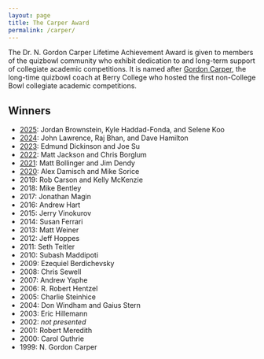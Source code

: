```yaml
---
layout: page
title: The Carper Award
permalink: /carper/
---
```


The Dr. N. Gordon Carper Lifetime Achievement Award is given to members of the quizbowl community who exhibit dedication to and long-term support of collegiate academic competitions. It is named after [Gordon Carper](https://www.qbwiki.com/wiki/Gordon_Carper), the long-time quizbowl coach at Berry College who hosted the first non-College Bowl collegiate academic competitions.

## Winners

* [2025](/carper/2025): Jordan Brownstein, Kyle Haddad-Fonda, and Selene Koo
* [2024](/carper/2024): John Lawrence, Raj Bhan, and Dave Hamilton
* [2023](/carper/2023): Edmund Dickinson and Joe Su
* [2022](/carper/2022): Matt Jackson and Chris Borglum
* [2021](/carper/2021): Matt Bollinger and Jim Dendy
* [2020](/carper/2020): Alex Damisch and Mike Sorice
* 2019: Rob Carson and Kelly McKenzie
* 2018: Mike Bentley
* 2017: Jonathan Magin
* 2016: Andrew Hart
* 2015: Jerry Vinokurov
* 2014: Susan Ferrari
* 2013: Matt Weiner
* 2012: Jeff Hoppes
* 2011: Seth Teitler
* 2010: Subash Maddipoti
* 2009: Ezequiel Berdichevsky
* 2008: Chris Sewell
* 2007: Andrew Yaphe
* 2006: R. Robert Hentzel
* 2005: Charlie Steinhice
* 2004: Don Windham and Gaius Stern
* 2003: Eric Hillemann
* 2002: *not presented*
* 2001: Robert Meredith
* 2000: Carol Guthrie
* 1999: N. Gordon Carper
